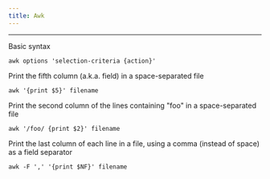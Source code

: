 ```yaml
---
title: Awk
---
```


______________________________________________________________________

Basic syntax

`awk options 'selection-criteria {action}'`

Print the fifth column (a.k.a. field) in a space-separated file

`awk '{print $5}' filename`

Print the second column of the lines containing "foo" in a space-separated file

`awk '/foo/ {print $2}' filename`

Print the last column of each line in a file, using a comma (instead of space) as a field separator

`awk -F ',' '{print $NF}' filename`
